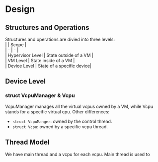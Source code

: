 # Design    

## Structures  and Operations  

Structures and operations are divied into three levels:  
| | Scope |  
| - | - |  
| Hypervisor Level |  State outside of a VM  |  
| VM Level | State  inside of a VM |  
| Device Level | State of a specific device|  

## Device Level

### struct VcpuManager & Vcpu
VcpuManager manages all the virtual vcpus owned by a VM, while Vcpu stands for a specific virtual cpu.  Other differences:  
- `struct VcpuManger`: owned by the control thread.  
- `struct Vcpu`: owned by a specific vcpu thread.  

## Thread Model

We have main thread and a vcpu for each vcpu.  Main thread is used to 
